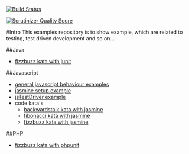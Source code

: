 [![Build Status](https://travis-ci.org/DaRaFF/test-playground.png?branch=master)](https://travis-ci.org/DaRaFF/test-playground)

[![Scrutinizer Quality Score](https://scrutinizer-ci.com/g/DaRaFF/test-playground/badges/quality-score.png?s=736db95928da580f8bce512dd800d21ee2d83cb3)](https://scrutinizer-ci.com/g/DaRaFF/test-playground/)



#Intro
This examples repository is to show example, which are related to testing, test driven development and so on...

##Java
* [fizzbuzz kata with junit](https://github.com/DaRaFF/examples/blob/master/java/fizzbuzz/)

##Javascript
* [general javascript behaviour examples](https://github.com/DaRaFF/examples/blob/master/javascript/jsGeneral/)
* [jasmine setup example](https://github.com/DaRaFF/examples/blob/master/javascript/jasmine_example_delivered/)
* [jsTestDriver example](https://github.com/DaRaFF/examples/blob/master/javascript/jsTestDriver/)
* code kata's
    * [backwardstalk kata with jasmine](https://github.com/DaRaFF/examples/blob/master/javascript/backwardstalk/)
    * [fibonacci kata with jasmine](https://github.com/DaRaFF/examples/blob/master/javascript/fibonacci/)
    * [fizzbuzz kata with jasmine](https://github.com/DaRaFF/examples/blob/master/javascript/fizzbuzz/)

##PHP
* [fizzbuzz kata with phpunit](https://github.com/DaRaFF/examples/blob/master/php/fizzbuzz/)
